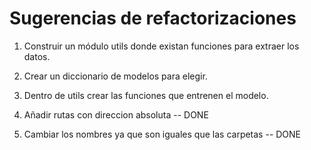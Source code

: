 # Sugerencias de refactorizaciones

1. Construir un módulo utils donde existan funciones para extraer los datos.

2. Crear un diccionario de modelos para elegir.

3. Dentro de utils crear las funciones que entrenen el modelo.

4. Añadir rutas con direccion absoluta -- DONE

5. Cambiar los nombres ya que  son iguales que las carpetas -- DONE